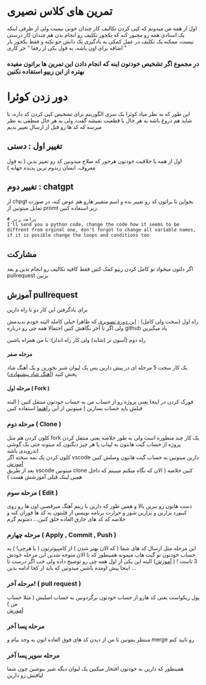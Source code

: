 # تمرین های کلاس نصیری

اول از همه من میدونم که کپی کردن تکالیف کار چندان خوبی نیست ولی از طرفی اینکه یک استادی همه رو مجبور کنه که یکجور تکلیف رو انجام بدن هم چندان کار درستی نیست، ممکنه یک تکلیف در عمل کمکی به یادگیری یک دانش جو نکنه و فقط یکجور بار اضافه برای اون باشه، به قول یکی از رفقا " خر کاری "

### در مجموع اگر تشخیص خودتون اینه که انجام دادن این تمرین ها براتون مفیده بهتره از این ریپو استفاده نکنین

# دور زدن کوئرا

این طور که به نظر میاد کوئرا یک سری الگوریتم برای تشخیص کپی کردن کد داره، یا شاید هم دروغ باشه به هر حال با قطعیت نمیشه گفت، ولی به هر حال منطقی به نظر میرسه که کد ها رو قبل از ارسال تغییر بدیم

## تغییر اول : دستی

اول از همه با خلاقیت خودتون هرجور که صلاح میدونین کد رو تغییر بدین ( به قول معروف، انسان رندوم ترین پدیده جهانه )

## تغییر دوم : chatgpt

از chpgt بخواین تا براتون کد رو تغییر بده و اسم متغییر هارو هم عوض کنه، در صورت تمایل میتونین از promt زیر استفاده کنین.    
```
# پرامت زیر
I'll send you a python code, change the code how it seems to be diffrent from orginal one, don't forgot to change all variable names, if it is posible change the loops and conditions too
```

## مشارکت

اگر دلتون میخواد تو کامل کردن ریپو کمک کنین فقط کافیه تکالیف رو انجام بدین و بعد pullrequest بزنین

## آموزش pullrequest

برای یادگرفتن این کار دو تا راه دارین 

راه اول (سخت ولی کامل) : [این دوره تصویری](https://www.mongard.ir/courses/gitcourse/episode/346/git-fork/) که ظاهرا خیلی کامله البته خودم ندیدمش ولی اگر تا آخر نگاهش کنین احتمالا همه چی رو درباره github یاد میگیرین  

راه دوم (آسون تر (شاید) ولی کار راه انداز): با من همراه باشین

#### مرحله صفر 

یک کار سخت 5 مرحله ای در پیش دارین پس یک لیوان شیر بخورین و یک آهنگ شاد پخش کنید ([آهنگ شاد پیشنهادی](https://t.me/+vURwOcirQpo3NTg0))


#### مرحله اول ( Fork )

فورک کردن در اینجا یعنی پروژه رو از حساب من به حساب خودتون منتقل کنین ( البته قبلش باید حساب بسازین )
میتونین از این [راهنما](https://docs.github.com/en/get-started/quickstart/fork-a-repo) استفاده کنین   


### مرحله دوم ( Clone )

کلون کردن هم مثل fork یک کار چند منظوره است ولی به طور خلاصه یعنی منتقل کردن پروژه از حساب گیت هابتون به لپتاپ یا هر چیز دیگتون که میتونه حتی یک گوشی اندرویدی باشه   
کلون کردن یک نمه سخته اگر vscode دارین میتونین به حساب گیت هابتون وصلش کنین  [آموزش](https://itsfoss.com/vs-code-github/)   
بعد از طریق vscode میتونین clone کنین خلاصه ( الان که نگاه میکنم میبینم که داخل همین لینک قبلی آموزشش هست )

### مرحله سوم ( Edit )

دست هاتون رو ببرین بالا و همین طور که دارین با ریتم آهنگ میرقصین اون ها رو روی کیبورد بزارین و بزارین شور و حرارت برنامه نویسی از قلبتون به کد ها فوران کنه و خلاصه که کد های خارق العاده خلق کنین... دمتونم گرم   

### مرحله چهارم ( Apply , Commit , Push )

این مرحله مثل ارسال کد های شما ( که الان بهتر شدن ) از کامپیوترتون ( یا هرچی! ) به حساب خودتون تو گیت هاب میمونه
همینطور که تا الان متوجه شدین این مرحله خودش 3 تاست !  ( [آموزش](https://www.jcchouinard.com/create-your-first-github-project-in-vscode/ )) البته این یکی از اول همه چی رو توضیح داده ولی خب اگر درست تا اینجا پیش اومده باشین میدونین که باید از کجا ادامه بدین ...   

### مرحله آخر! ( pull request )

پول ریکواست یعنی کد هارو از حساب خودتون برگردونین به حساب اصلیش ( مثلا حساب من )   
[آمورش](https://docs.github.com/en/pull-requests/collaborating-with-pull-requests/proposing-changes-to-your-work-with-pull-requests/creating-a-pull-request 'link')    



### مرحله پسا آخر

منتظر بمونین تا من از دیدن کد های فوق العاده اتون به وجد بیام و merge رو تایید کنم

### مرحله سوپر پسا آخر

همینطور که دارین به خودتون افتخار میکنین یک لیوان دیگه شیر بنوشین چون شما لیاقتش رو دارین 

